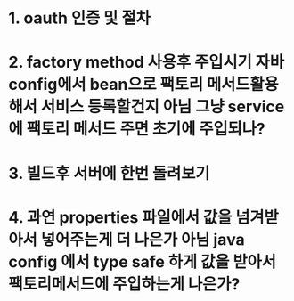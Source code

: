 # 1. oauth 인증 및 절차
# 2. factory method 사용후 주입시기 자바 config에서 bean으로 팩토리 메서드활용해서 서비스 등록할건지 아님 그냥 service 에 팩토리 메서드 주면 초기에 주입되나?
# 3. 빌드후 서버에 한번 돌려보기
# 4. 과연 properties 파일에서 값을 넘겨받아서 넣어주는게 더 나은가 아님 java config 에서 type safe 하게 값을 받아서 팩토리메서드에 주입하는게 나은가?
